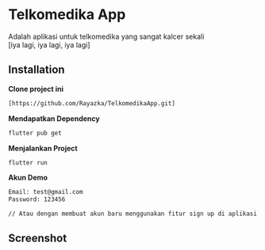 # Telkomedika App

Adalah aplikasi untuk telkomedika yang sangat kalcer sekali<br>
[iya lagi, iya lagi, iya lagi]

## Installation

**Clone project ini**  
```bash
[https://github.com/Rayazka/TelkomedikaApp.git]
```

**Mendapatkan Dependency**  
```bash
flutter pub get
```

**Menjalankan Project**  
```bash
flutter run
```

**Akun Demo**  
```bash
Email: test@gmail.com
Password: 123456

// Atau dengan membuat akun baru menggunakan fitur sign up di aplikasi
```

## Screenshot
